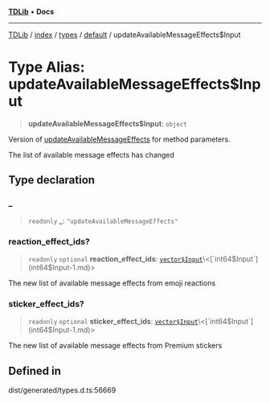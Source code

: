 [**TDLib**](../../../../../../README.md) • **Docs**

***

[TDLib](../../../../../../modules.md) / [index](../../../../../README.md) / [types](../../../README.md) / [default](../README.md) / updateAvailableMessageEffects$Input

# Type Alias: updateAvailableMessageEffects$Input

> **updateAvailableMessageEffects$Input**: `object`

Version of [updateAvailableMessageEffects](updateAvailableMessageEffects.md) for method parameters.

The list of available message effects has changed

## Type declaration

### \_

> `readonly` **\_**: `"updateAvailableMessageEffects"`

### reaction\_effect\_ids?

> `readonly` `optional` **reaction\_effect\_ids**: [`vector$Input`](vector$Input.md)\<[`int64$Input`](int64$Input-1.md)\>

The new list of available message effects from emoji reactions

### sticker\_effect\_ids?

> `readonly` `optional` **sticker\_effect\_ids**: [`vector$Input`](vector$Input.md)\<[`int64$Input`](int64$Input-1.md)\>

The new list of available message effects from Premium stickers

## Defined in

dist/generated/types.d.ts:56669
